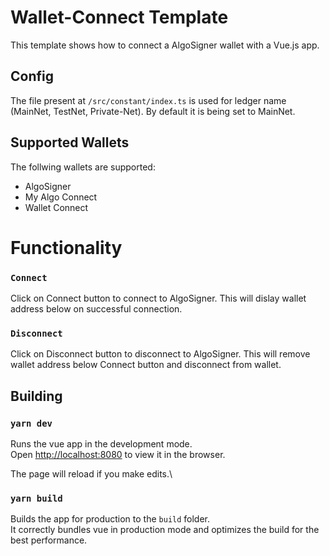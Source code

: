 # Wallet-Connect Template

This template shows how to connect a AlgoSigner wallet with a Vue.js app.

## Config

The file present at `/src/constant/index.ts` is used for ledger name (MainNet, TestNet, Private-Net). By default it is being set to MainNet.

## Supported Wallets

The follwing wallets are supported:

- AlgoSigner
- My Algo Connect
- Wallet Connect

# Functionality

### `Connect`

Click on Connect button to connect to AlgoSigner. This will dislay wallet address below on successful connection.

### `Disconnect`

Click on Disconnect button to disconnect to AlgoSigner. This will remove wallet address below Connect button and disconnect from wallet.

## Building

### `yarn dev`

Runs the vue app in the development mode.\
Open [http://localhost:8080](http://localhost:8080) to view it in the browser.

The page will reload if you make edits.\

### `yarn build`

Builds the app for production to the `build` folder.\
It correctly bundles vue in production mode and optimizes the build for the best performance.
